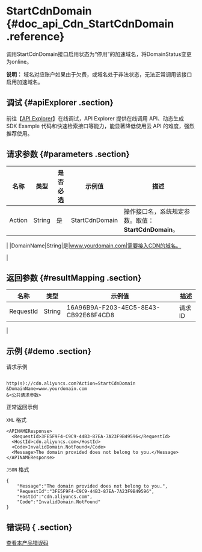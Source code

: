# StartCdnDomain {#doc_api_Cdn_StartCdnDomain .reference}

调用StartCdnDomain接口启用状态为“停用”的加速域名，将DomainStatus变更为online。

**说明：** 域名对应账户如果由于欠费，或域名处于非法状态，无法正常调用该接口启用加速域名。

## 调试 {#apiExplorer .section}

前往【[API Explorer](https://api.aliyun.com/#product=Cdn&api=StartCdnDomain)】在线调试，API Explorer 提供在线调用 API、动态生成 SDK Example 代码和快速检索接口等能力，能显著降低使用云 API 的难度，强烈推荐使用。

## 请求参数 {#parameters .section}

|名称|类型|是否必选|示例值|描述|
|--|--|----|---|--|
|Action|String|是|StartCdnDomain|操作接口名，系统规定参数。取值：**StartCdnDomain**。

 |
|DomainName|String|是|www.yourdomain.com|需要接入CDN的域名。

 |

## 返回参数 {#resultMapping .section}

|名称|类型|示例值|描述|
|--|--|---|--|
|RequestId|String|16A96B9A-F203-4EC5-8E43-CB92E68F4CD8|请求ID

 |

## 示例 {#demo .section}

请求示例

``` {#request_demo}

http(s)://cdn.aliyuncs.com?Action=StartCdnDomain
&DomainName=www.yourdomain.com
&<公共请求参数>

```

正常返回示例

`XML` 格式

``` {#xml_return_success_demo}
<APINAMEResponse>
  <RequestId>3FE5F9F4-C9C9-44B3-87EA-7A23F9B49596</RequestId>
  <HostId>cdn.aliyuncs.com</HostId>
  <Code>InvalidDomain.NotFound</Code>
  <Message>The domain provided does not belong to you.</Message>
</APINAMEResponse>

```

`JSON` 格式

``` {#json_return_success_demo}
{
	"Message":"The domain provided does not belong to you.",
	"RequestId":"3FE5F9F4-C9C9-44B3-87EA-7A23F9B49596",
	"HostId":"cdn.aliyuncs.com",
	"Code":"InvalidDomain.NotFound"
}
```

## 错误码 { .section}

[查看本产品错误码](https://error-center.aliyun.com/status/product/Cdn)


